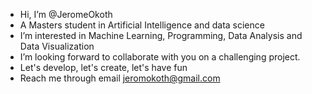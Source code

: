- Hi, I’m @JeromeOkoth
- A Masters student in Artificial Intelligence and data science
- I’m interested in Machine Learning, Programming, Data Analysis and Data Visualization 
- I’m looking forward to collaborate with you on a challenging project.
- Let's develop, let's create, let's have fun
- Reach me through email jeromokoth@gmail.com

<!---
JeromeOkoth/JeromeOkoth is a ✨ special ✨ repository because its `README.md` (this file) appears on your GitHub profile.
You can click the Preview link to take a look at your changes.
--->
